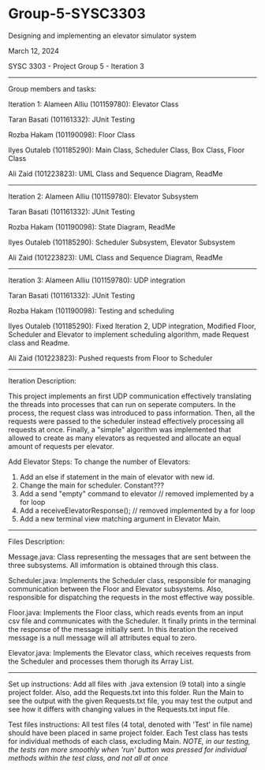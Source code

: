# Group-5-SYSC3303
Designing and implementing  an elevator simulator system 

March 12, 2024 

SYSC 3303 - Project Group 5 - Iteration 3

------------------------------------------------------------------------------------------------------
Group members and tasks:

Iteration 1:
Alameen Alliu (101159780): Elevator Class

Taran Basati (101161332): JUnit Testing

Rozba Hakam (101190098): Floor Class 

Ilyes Outaleb (101185290): Main Class, Scheduler Class, Box Class, Floor Class 

Ali Zaid (101223823): UML Class and Sequence Diagram, ReadMe

------------------------------------------------------------------------------------------------------
Iteration 2:
Alameen Alliu (101159780): Elevator Subsystem

Taran Basati (101161332): JUnit Testing

Rozba Hakam (101190098): State Diagram, ReadMe

Ilyes Outaleb (101185290): Scheduler Subsystem, Elevator Subsystem

Ali Zaid (101223823): UML Class and Sequence Diagram, ReadMe

------------------------------------------------------------------------------------------------------
Iteration 3: 
Alameen Alliu (101159780): UDP integration

Taran Basati (101161332): JUnit Testing

Rozba Hakam (101190098): Testing and scheduling

Ilyes Outaleb (101185290): Fixed Iteration 2, UDP integration, Modified Floor, Scheduler and Elevator to implement scheduling algorithm, made Request class and Readme.

Ali Zaid (101223823): Pushed requests from Floor to Scheduler

------------------------------------------------------------------------------------------------------------------------------------------

Iteration Description: 

This project implements an first UDP communication effectively translating the threads into processes that can run on seperate computers. In the process,
the request class was introduced to pass information. Then, all the requests were passed to the scheduler instead effectively processing all requests at once.
Finally, a "simple" algorithm was implemented that allowed to create as many elevators as requested and allocate an equal amount of requests per elevator.

Add Elevator Steps:
To change the number of Elevators:
1) Add an else if statement in the main of elevator with new id.
2) Change the main for scheduler. Constant???
3) Add a send "empty" command to elevator // removed implemented by a for loop
4) Add a receiveElevatorResponse();	  // removed implemented by a for loop
5) Add a new terminal view matching argument in Elevator Main.

------------------------------------------------------------------------------------------------------------------------------------------

Files Description:

Message.java: Class representing the messages that are sent between the three subsystems. All imformation is obtained through this class.

Scheduler.java: Implements the Scheduler class, responsible for managing communication between the Floor and Elevator subsystems. Also, responsible for dispatching
the requests in the most effective way possible.

Floor.java: Implements the Floor class, which reads events from an input csv file and communicates with the Scheduler. It finally prints in the terminal the response
of the message initially sent. In this iteration the received message is a null message will all attributes equal to zero.

Elevator.java: Implements the Elevator class, which receives requests from the Scheduler and processes them thorugh its Array List.

------------------------------------------------------------------------------------------------------------------------------------------
Set up instructions:
Add all files with .java extension (9 total) into a single project folder. Also, add the Requests.txt into this folder. Run the Main to see the output with the given Requests.txt file, you may test the output and see how it differs with changing values in the Requests.txt input file.

Test files instructions:
All test files (4 total, denoted with 'Test' in file name) should have been placed in same project folder. Each Test class has tests for individual methods of each class, excluding Main. *NOTE, in our testing, the tests ran more smoothly when 'run' button was pressed for individual methods within the test class, and not all at once*
